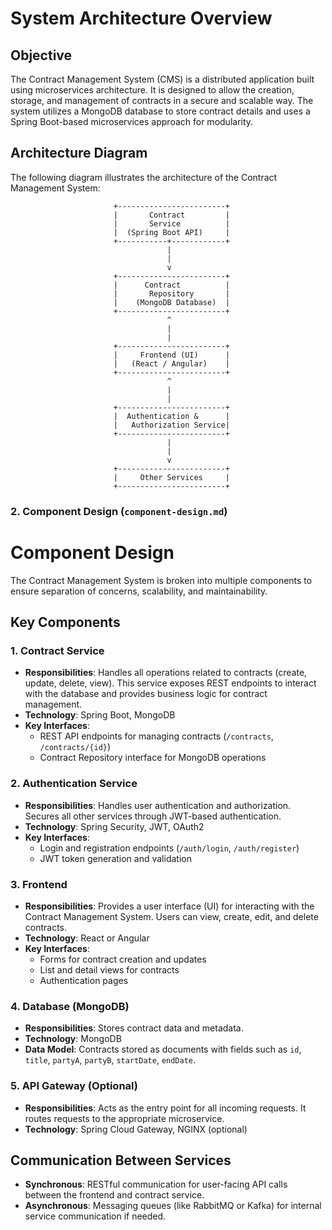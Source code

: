 # System Architecture Overview

## Objective
The Contract Management System (CMS) is a distributed application built using microservices architecture. It is designed to allow the creation, storage, and management of contracts in a secure and scalable way. The system utilizes a MongoDB database to store contract details and uses a Spring Boot-based microservices approach for modularity.

## Architecture Diagram
The following diagram illustrates the architecture of the Contract Management System:

```
                       +------------------------+
                       |       Contract         |
                       |       Service          |
                       |  (Spring Boot API)     |
                       +-----------+------------+
                                   |
                                   |
                                   v
                       +------------------------+
                       |      Contract          |
                       |       Repository       |
                       |    (MongoDB Database)  |
                       +------------------------+
                                   ^
                                   |
                                   |
                       +------------------------+
                       |     Frontend (UI)      |
                       |   (React / Angular)    |
                       +------------------------+
                                   ^
                                   |
                                   |
                       +------------------------+
                       |  Authentication &      |
                       |   Authorization Service|
                       +------------------------+
                                   |
                                   |
                                   v
                       +------------------------+
                       |     Other Services     |
                       +------------------------+
```

### 2. **Component Design (`component-design.md`)**

# Component Design

The Contract Management System is broken into multiple components to ensure separation of concerns, scalability, and maintainability.

## Key Components

### 1. **Contract Service**
- **Responsibilities**: Handles all operations related to contracts (create, update, delete, view). This service exposes REST endpoints to interact with the database and provides business logic for contract management.
- **Technology**: Spring Boot, MongoDB
- **Key Interfaces**: 
  - REST API endpoints for managing contracts (`/contracts`, `/contracts/{id}`)
  - Contract Repository interface for MongoDB operations

### 2. **Authentication Service**
- **Responsibilities**: Handles user authentication and authorization. Secures all other services through JWT-based authentication.
- **Technology**: Spring Security, JWT, OAuth2
- **Key Interfaces**: 
  - Login and registration endpoints (`/auth/login`, `/auth/register`)
  - JWT token generation and validation

### 3. **Frontend**
- **Responsibilities**: Provides a user interface (UI) for interacting with the Contract Management System. Users can view, create, edit, and delete contracts.
- **Technology**: React or Angular
- **Key Interfaces**: 
  - Forms for contract creation and updates
  - List and detail views for contracts
  - Authentication pages

### 4. **Database (MongoDB)**
- **Responsibilities**: Stores contract data and metadata.
- **Technology**: MongoDB
- **Data Model**: Contracts stored as documents with fields such as `id`, `title`, `partyA`, `partyB`, `startDate`, `endDate`.

### 5. **API Gateway (Optional)**
- **Responsibilities**: Acts as the entry point for all incoming requests. It routes requests to the appropriate microservice.
- **Technology**: Spring Cloud Gateway, NGINX (optional)

## Communication Between Services
- **Synchronous**: RESTful communication for user-facing API calls between the frontend and contract service.
- **Asynchronous**: Messaging queues (like RabbitMQ or Kafka) for internal service communication if needed.
